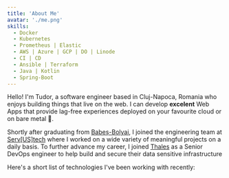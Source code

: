 ```yaml
---
title: 'About Me'
avatar: './me.png'
skills:
  - Docker
  - Kubernetes
  - Prometheus | Elastic
  - AWS | Azure | GCP | DO | Linode
  - CI | CD
  - Ansible | Terraform
  - Java | Kotlin
  - Spring-Boot
---
```


Hello! I'm Tudor, a software engineer based in Cluj-Napoca, Romania who enjoys building things that live on the web.
I can develop **excelent** Web Apps that provide lag-free experiences deployed on your favourite cloud or on bare metal 🤘.

Shortly after graduating from [Babeș-Bolyai](https://www.ccis.northeastern.edu/),
I joined the engineering team at [Serv[US]tech](http://servustech.com/) where I worked on a wide
variety of meaningful projects on a daily basis. To further advance my career, I joined [Thales](https://www.thalesgroup.com/en) as a Senior DevOps engineer to help build and secure their data sensitive infrastructure

Here's a short list of technologies I've been working with recently:
